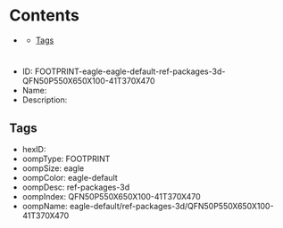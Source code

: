 



Contents
========

* [](#)
	* [Tags](#tags)

# 

- ID: FOOTPRINT-eagle-eagle-default-ref-packages-3d-QFN50P550X650X100-41T370X470
- Name: 
- Description: 

## Tags

- hexID: 
- oompType: FOOTPRINT
- oompSize: eagle
- oompColor: eagle-default
- oompDesc: ref-packages-3d
- oompIndex: QFN50P550X650X100-41T370X470
- oompName: eagle-default/ref-packages-3d/QFN50P550X650X100-41T370X470
